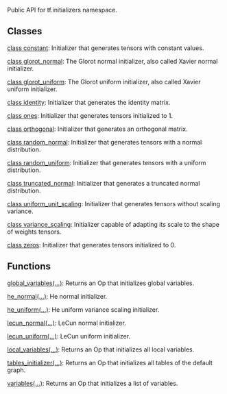 Public API for tf.initializers namespace.
## Classes
[class constant](https://tensorflow.google.cn/api_docs/python/tf/compat/v1/keras/initializers/Constant): Initializer that generates tensors with constant values.

[class glorot_normal](https://tensorflow.google.cn/api_docs/python/tf/compat/v1/keras/initializers/glorot_normal): The Glorot normal initializer, also called Xavier normal initializer.

[class glorot_uniform](https://tensorflow.google.cn/api_docs/python/tf/compat/v1/keras/initializers/glorot_uniform): The Glorot uniform initializer, also called Xavier uniform initializer.

[class identity](https://tensorflow.google.cn/api_docs/python/tf/compat/v1/keras/initializers/Identity): Initializer that generates the identity matrix.

[class ones](https://tensorflow.google.cn/api_docs/python/tf/compat/v1/keras/initializers/Ones): Initializer that generates tensors initialized to 1.

[class orthogonal](https://tensorflow.google.cn/api_docs/python/tf/compat/v1/keras/initializers/Orthogonal): Initializer that generates an orthogonal matrix.

[class random_normal](https://tensorflow.google.cn/api_docs/python/tf/compat/v1/random_normal_initializer): Initializer that generates tensors with a normal distribution.

[class random_uniform](https://tensorflow.google.cn/api_docs/python/tf/compat/v1/random_uniform_initializer): Initializer that generates tensors with a uniform distribution.

[class truncated_normal](https://tensorflow.google.cn/api_docs/python/tf/compat/v1/truncated_normal_initializer): Initializer that generates a truncated normal distribution.

[class uniform_unit_scaling](https://tensorflow.google.cn/api_docs/python/tf/compat/v1/uniform_unit_scaling_initializer): Initializer that generates tensors without scaling variance.

[class variance_scaling](https://tensorflow.google.cn/api_docs/python/tf/compat/v1/keras/initializers/VarianceScaling): Initializer capable of adapting its scale to the shape of weights tensors.

[class zeros](https://tensorflow.google.cn/api_docs/python/tf/compat/v1/keras/initializers/Zeros): Initializer that generates tensors initialized to 0.

## Functions
[global_variables(...)](https://tensorflow.google.cn/api_docs/python/tf/compat/v1/global_variables_initializer): Returns an Op that initializes global variables.

[he_normal(...)](https://tensorflow.google.cn/api_docs/python/tf/compat/v1/keras/initializers/he_normal): He normal initializer.

[he_uniform(...)](https://tensorflow.google.cn/api_docs/python/tf/compat/v1/keras/initializers/he_uniform): He uniform variance scaling initializer.

[lecun_normal(...)](https://tensorflow.google.cn/api_docs/python/tf/compat/v1/keras/initializers/lecun_normal): LeCun normal initializer.

[lecun_uniform(...)](https://tensorflow.google.cn/api_docs/python/tf/compat/v1/keras/initializers/lecun_uniform): LeCun uniform initializer.

[local_variables(...)](https://tensorflow.google.cn/api_docs/python/tf/compat/v1/local_variables_initializer): Returns an Op that initializes all local variables.

[tables_initializer(...)](https://tensorflow.google.cn/api_docs/python/tf/compat/v1/tables_initializer): Returns an Op that initializes all tables of the default graph.

[variables(...)](https://tensorflow.google.cn/api_docs/python/tf/compat/v1/variables_initializer): Returns an Op that initializes a list of variables.

